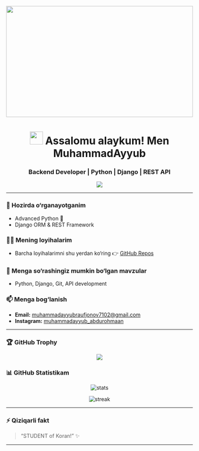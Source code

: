 <!-- 🌌 Animated Matrix Banner -->
<p align="center">
  <img src="https://i.giphy.com/media/xT0xeJpnrWC4XWblEk/giphy.gif" width="100%" height="300" />
</p>

<!-- 👋 Animated Welcome -->
<h1 align="center">
  <img src="https://media.giphy.com/media/hvRJCLFzcasrR4ia7z/giphy.gif" width="35px">
  Assalomu alaykum! Men MuhammadAyyub
</h1>
<h3 align="center">Backend Developer | Python | Django | REST API</h3>

<!-- ⌨️ Typing Animation -->
<p align="center">
  <img src="https://readme-typing-svg.herokuapp.com?font=Fira+Code&size=24&duration=3000&pause=1000&color=00FF00&center=true&vCenter=true&width=500&lines=Salom!;Men+Backend+Dasturchiman;Python+%7C+Django+%7C+REST+API;Open+Source+Lover+%F0%9F%92%9A" />
</p>

---

### 🌱 Hozirda o‘rganayotganim
- Advanced Python 🐍  
- Django ORM & REST Framework  

### 👨‍💻 Mening loyihalarim
- Barcha loyihalarimni shu yerdan ko‘ring 👉 [GitHub Repos](https://github.com/muhammadayyubraufjonov7102-droid)

### 💬 Menga so‘rashingiz mumkin bo‘lgan mavzular
- Python, Django, Git, API development  

### 📫 Menga bog‘lanish
- **Email:** muhammadayyubraufjonov7102@gmail.com  
- **Instagram:** [muhammadayyub_abdurohmaan](https://inflact.com/instagram-viewer/?profile=muhammadayyub_abdurohmaan)

---

### 🏆 GitHub Trophy
<p align="center">
  <img src="https://github-profile-trophy.vercel.app/?username=muhammadayyubraufjonov7102-droid&theme=onedark&row=1&column=6" />
</p>

### 📊 GitHub Statistikam
<p align="center">
  <img src="https://github-readme-stats.vercel.app/api?username=muhammadayyubraufjonov7102-droid&show_icons=true&theme=radical" alt="stats" />
</p>

<p align="center">
  <img src="https://github-readme-streak-stats.herokuapp.com/?user=muhammadayyubraufjonov7102-droid&theme=radical" alt="streak" />
</p>

---

### ⚡ Qiziqarli fakt
> “STUDENT of Koran!” ✨

---







